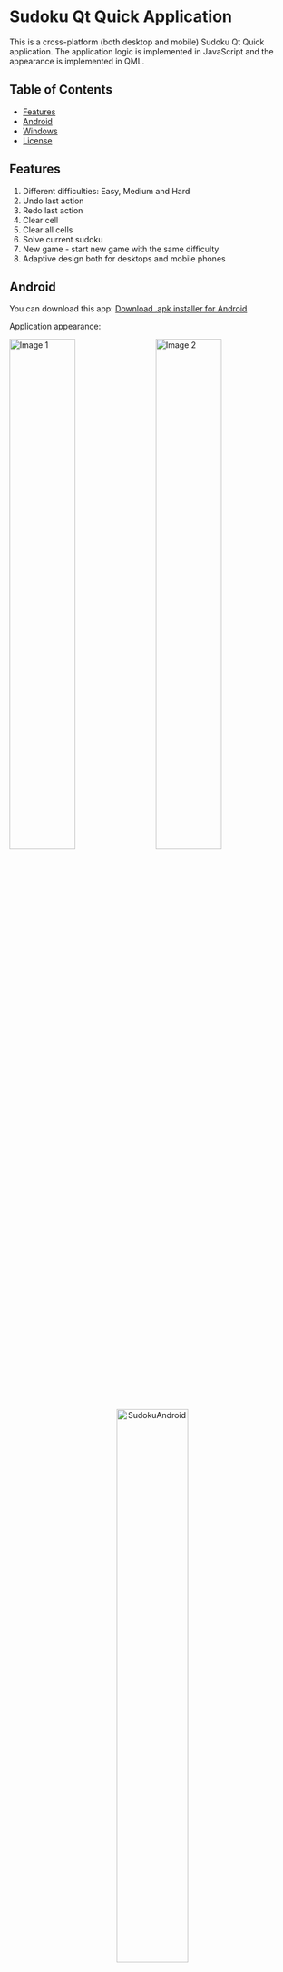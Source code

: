 # Sudoku Qt Quick Application

This is a cross-platform (both desktop and mobile) Sudoku Qt Quick application. The application logic is implemented in JavaScript and the appearance is implemented in QML.

## Table of Contents

+ [Features](#Features)
+ [Android](#Android)
+ [Windows](#Windows)
+ [License](#License)

## Features <a name = "Features"></a>

1. Different difficulties: Easy, Medium and Hard
2. Undo last action
3. Redo last action
4. Clear cell
5. Clear all cells
6. Solve current sudoku
7. New game - start new game with the same difficulty
8. Adaptive design both for desktops and mobile phones

## Android <a name = "Android"></a>

You can download this app: [Download .apk installer for Android](https://drive.google.com/uc?export=download&id=1u5SSjrrYMid69TK2etZfdfRmCtFpRxmz)

Application appearance:

<div>
    <img src="https://github.com/vladislav-bordiug/sudoku_qt_quick/assets/60838512/d6cd60a3-e2a4-422c-bce0-c3903a5ae79b" alt="Image 1" style="width: 48%;">
    &nbsp;&nbsp;
    <img src="https://github.com/vladislav-bordiug/sudoku_qt_quick/assets/60838512/5df98ce7-566e-4eba-8b83-0ed4db7ef591" alt="Image 2" style="width: 48%;">
</div>

<p align="center">
    <img src="https://github.com/vladislav-bordiug/sudoku_qt_quick/assets/60838512/d0bbec17-726e-401e-98d9-c5fdf5c10fd8" alt="SudokuAndroid" style="width: 50%;">
</p>

## Windows <a name = "Windows"></a>

You can download this app: [Download .exe installer for Windows](https://drive.google.com/uc?export=download&id=1SYIAYf9q2uGYmGrrCkbewgv1m3bx2CoC)

Application appearance:

![image](https://github.com/vladislav-bordiug/sudoku_qt_quick/assets/60838512/cb2892a0-e2b4-4309-af97-e5bb5ff2864c)

![image](https://github.com/vladislav-bordiug/sudoku_qt_quick/assets/60838512/925d2241-6f6c-4ce5-9a9e-737d81eeb0ce)

![Sudoku](https://github.com/vladislav-bordiug/sudoku_qt_quick/assets/60838512/c942e82b-54c7-4246-836b-3cb789724060)

## License <a name = "License"></a>

[License](https://github.com/vladislav-bordiug/sudoku_qt_quick/blob/main/LICENSE) - this project is licensed under GPL-3.0 license.
